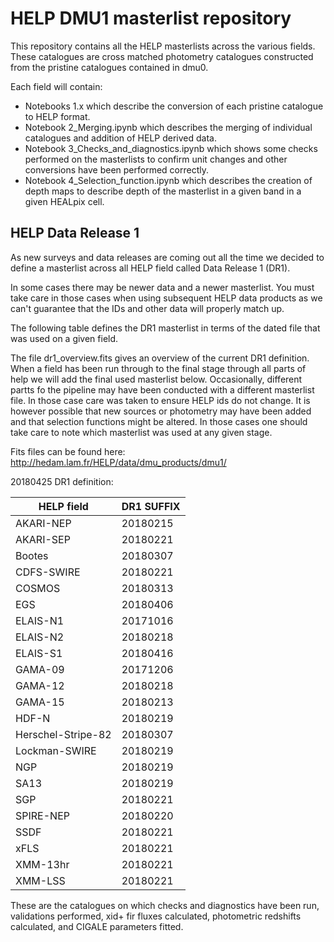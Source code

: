 HELP DMU1 masterlist repository
===========================

This repository contains all the HELP masterlists across the various fields. These catalogues are cross matched photometry catalogues constructed from the pristine catalogues contained in dmu0.

Each field will contain: 

- Notebooks 1.x which describe the conversion of each pristine catalogue to HELP format.
- Notebook 2_Merging.ipynb which describes the merging of individual catalogues and addition of HELP derived data.
- Notebook 3_Checks_and_diagnostics.ipynb which shows some checks performed on the masterlists to confirm unit changes and other conversions have been performed correctly.
- Notebook 4_Selection_function.ipynb which describes the creation of depth maps to describe depth of the masterlist in a given band in a given HEALpix cell.


HELP Data Release 1
---------------------------------------

As new surveys and data releases are coming out all the time we decided to define a masterlist across all HELP field called Data Release 1 (DR1). 

In some cases there may be newer data and a newer masterlist. You must take care in those cases when using subsequent HELP data products as we can't guarantee that the IDs and other data will properly match up.

The following table defines the DR1 masterlist in terms of the dated file that was used on a given field.

The file dr1_overview.fits gives an overview of the current DR1 definition. When a field has been run through to the final stage through all parts of help we will add the final used masterlist below. Occasionally, different partts fo the pipeline may have been conducted with a different masterlist file. In those case care was taken to ensure HELP ids do not change. It is however possible that new sources or photometry may have been added and that selection functions might be altered. In those cases one should take care to note which masterlist was used at any given stage.

Fits files can be found here: http://hedam.lam.fr/HELP/data/dmu_products/dmu1/

20180425 DR1 definition:


 HELP field            |  DR1 SUFFIX
-----------------------|------------------------------------------
AKARI-NEP              | 20180215 
AKARI-SEP              | 20180221 
Bootes                 | 20180307 
CDFS-SWIRE             | 20180221 
COSMOS                 | 20180313 
EGS                    | 20180406 
ELAIS-N1               | 20171016 
ELAIS-N2               | 20180218 
ELAIS-S1               | 20180416 
GAMA-09                | 20171206 
GAMA-12                | 20180218 
GAMA-15                | 20180213 
HDF-N                  | 20180219 
Herschel-Stripe-82     | 20180307 
Lockman-SWIRE          | 20180219 
NGP                    | 20180219 
SA13                   | 20180219 
SGP                    | 20180221 
SPIRE-NEP              | 20180220 
SSDF                   | 20180221 
xFLS                   | 20180221 
XMM-13hr               | 20180221 
XMM-LSS                | 20180221 
 
 These are the catalogues on which checks and diagnostics have been run, validations performed, xid+ fir fluxes calculated, photometric redshifts calculated, and CIGALE parameters fitted.


